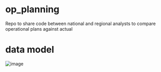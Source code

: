 # op_planning
Repo to share code between national and regional analysts to compare operational plans against actual

# data model
![image](https://github.com/user-attachments/assets/2827d14f-916b-40a1-acaa-64aa998be8e2)

